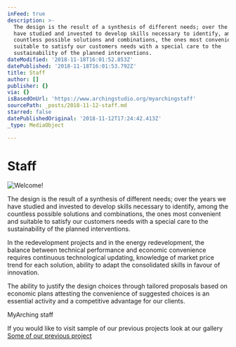 ```yaml
---
inFeed: true
description: >-
  The design is the result of a synthesis of different needs; over the years we
  have studied and invested to develop skills necessary to identify, among the
  countless possible solutions and combinations, the ones most convenient and
  suitable to satisfy our customers needs with a special care to the
  sustainability of the planned interventions.
dateModified: '2018-11-18T16:01:52.853Z'
datePublished: '2018-11-18T16:01:53.792Z'
title: Staff
author: []
publisher: {}
via: {}
isBasedOnUrl: 'https://www.archingstudio.org/myarchingstaff'
sourcePath: _posts/2018-11-12-staff.md
starred: false
datePublishedOriginal: '2018-11-12T17:24:42.413Z'
_type: MediaObject

---
```

# Staff
![Welcome!](https://the-grid-user-content.s3-us-west-2.amazonaws.com/b9ae4551-0337-471f-9974-0b773200e956.jpg)

The design is the result of a synthesis of different needs; over the years we have studied and invested to develop skills necessary to identify, among the countless possible solutions and combinations, the ones most convenient and suitable to satisfy our customers needs with a special care to the sustainability of the planned interventions.

In the redevelopment projects and in the energy redevelopment, the balance between technical performance and economic convenience requires continuous technological updating, knowledge of market price trend for each solution, ability to adapt the consolidated skills in favour of innovation.

The ability to justify the design choices through tailored proposals based on economic plans attesting the convenience of suggested choices is an essential activity and a competitive advantage for our clients.

MyArching staff

If you would like to visit sample of our previous projects look at our gallery
[Some of our previous project][0]

[0]: https://www.archingstudio.org/myarchigportfoliohotel